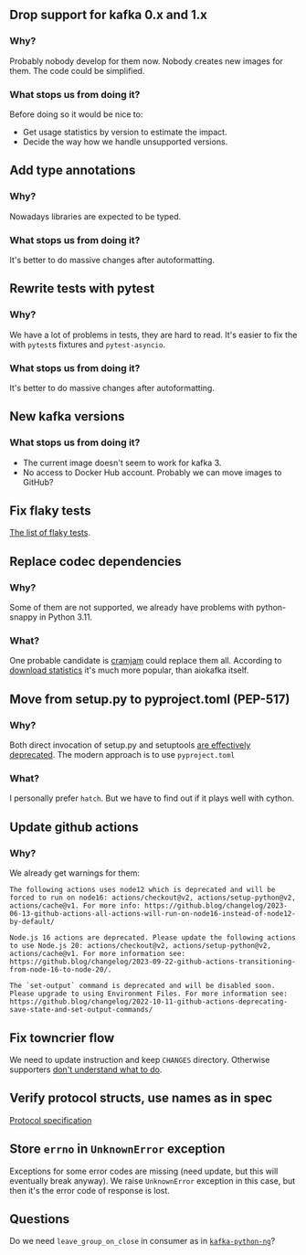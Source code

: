## Drop support for kafka 0.x and 1.x

### Why?

Probably nobody develop for them now. Nobody creates new images for them. The code could be simplified.

### What stops us from doing it?

Before doing so it would be nice to:

* Get usage statistics by version to estimate the impact.
* Decide the way how we handle unsupported versions.


## Add type annotations

### Why?

Nowadays libraries are expected to be typed.

### What stops us from doing it?

It's better to do massive changes after autoformatting.


## Rewrite tests with pytest

### Why?

We have a lot of problems in tests, they are hard to read. It's easier to fix the with `pytest`s fixtures and `pytest-asyncio`.

### What stops us from doing it?

It's better to do massive changes after autoformatting.


## New kafka versions

### What stops us from doing it?

* The current image doesn't seem to work for kafka 3.
* No access to Docker Hub account. Probably we can move images to GitHub?


## Fix flaky tests

[The list of flaky tests](./flaky-tests.md).


## Replace codec dependencies

### Why?

Some of them are not supported, we already have problems with python-snappy in Python 3.11.


### What?

One probable candidate is [cramjam](https://github.com/milesgranger/pyrus-cramjam) could replace them all. According to [download statistics](https://pepy.tech/project/cramjam) it's much more popular, than aiokafka itself.


## Move from setup.py to pyproject.toml (PEP-517)

### Why?

Both direct invocation of setup.py and setuptools [are effectively deprecated](https://blog.ganssle.io/articles/2021/10/setup-py-deprecated.html). The modern approach is to use `pyproject.toml`

### What?

I personally prefer `hatch`. But we have to find out if it plays well with cython.


## Update github actions

### Why?

We already get warnings for them:

```
The following actions uses node12 which is deprecated and will be forced to run on node16: actions/checkout@v2, actions/setup-python@v2, actions/cache@v1. For more info: https://github.blog/changelog/2023-06-13-github-actions-all-actions-will-run-on-node16-instead-of-node12-by-default/

Node.js 16 actions are deprecated. Please update the following actions to use Node.js 20: actions/checkout@v2, actions/setup-python@v2, actions/cache@v1. For more information see: https://github.blog/changelog/2023-09-22-github-actions-transitioning-from-node-16-to-node-20/.

The `set-output` command is deprecated and will be disabled soon. Please upgrade to using Environment Files. For more information see: https://github.blog/changelog/2022-10-11-github-actions-deprecating-save-state-and-set-output-commands/
```


## Fix towncrier flow

We need to update instruction and keep `CHANGES` directory.  Otherwise supporters [don't understand what to do](https://github.com/aio-libs/aiokafka/pull/912#issuecomment-1660290007).


## Verify protocol structs, use names as in spec

[Protocol specification](https://kafka.apache.org/protocol)


## Store `errno` in `UnknownError` exception

Exceptions for some error codes are missing (need update, but this will
eventually break anyway).  We raise `UnknownError` exception in this case,
but then it's the error code of response is lost.


## Questions

Do we need `leave_group_on_close` in consumer as in [`kafka-python-ng`](https://github.com/wbarnha/kafka-python-ng/pull/137/files)?
